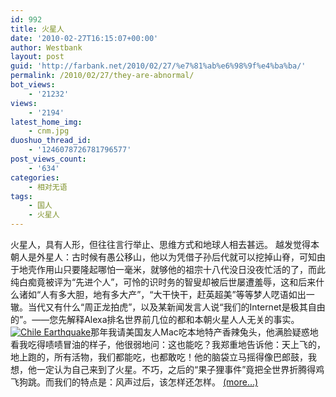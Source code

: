 ```yaml
---
id: 992
title: 火星人
date: '2010-02-27T16:15:07+00:00'
author: Westbank
layout: post
guid: 'http://farbank.net/2010/02/27/%e7%81%ab%e6%98%9f%e4%ba%ba/'
permalink: /2010/02/27/they-are-abnormal/
bot_views:
    - '21232'
views:
    - '2194'
latest_home_img:
    - cnm.jpg
duoshuo_thread_id:
    - '1246078726781796577'
post_views_count:
    - '634'
categories:
    - 相对无语
tags:
    - 国人
    - 火星人
---
```


火星人，具有人形，但往往言行举止、思维方式和地球人相去甚远。 越发觉得本朝人是外星人：古时候有愚公移山，他以为凭借子孙后代就可以挖掉山脊，可知由于地壳作用山只要隆起哪怕一毫米，就够他的祖宗十八代没日没夜忙活的了，而此纯白痴竟被评为“先进个人”，可怜的识时务的智叟却被后世屡遭羞辱，这和后来什么诸如“人有多大胆，地有多大产”，“大干快干，赶英超美”等等梦人呓语如出一辙。当代又有什么“周正龙拍虎”，以及某新闻发言人说“我们的Internet是极其自由的”。——您先解释Alexa排名世界前几位的都和本朝火星人人无关的事实。 [![Chile Earthquake](http://i572.photobucket.com/albums/ss161/dsufo/U4125P1T1D19753985F21DT201002272-1.jpg)](http://s572.photobucket.com/albums/ss161/dsufo/?action=view&current=U4125P1T1D19753985F21DT201002272-1.jpg)那年我请美国友人Mac吃本地特产香辣兔头，他满脸疑惑地看我吃得啧啧冒油的样子，他很弱地问：这也能吃？我郑重地告诉他：天上飞的，地上跑的，所有活物，我们都能吃，也都敢吃！他的脑袋立马摇得像巴郎鼓，我想，他一定认为自己来到了火星。不巧，之后的“果子狸事件”竟把全世界折腾得鸡飞狗跳。而我们的特点是：风声过后，该怎样还怎样。 [<span aria-label="Continue reading 火星人">(more…)</span>](http://farbank.net/2010/02/27/they-are-abnormal/#more-992)
